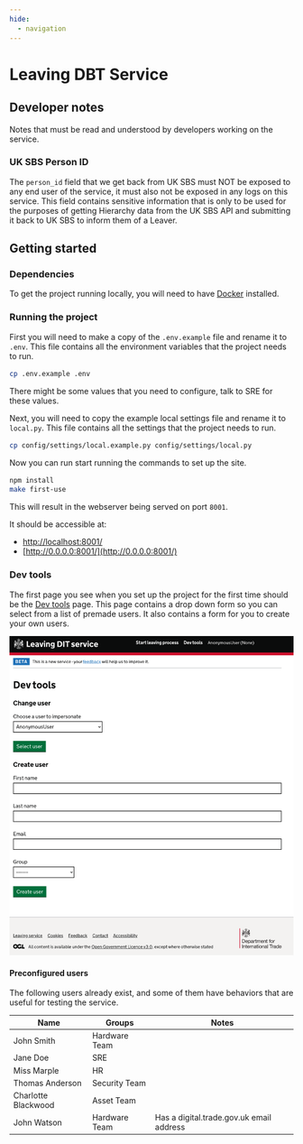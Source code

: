 ```yaml
---
hide:
  - navigation
---
```


# Leaving DBT Service

## Developer notes
Notes that must be read and understood by developers working on the service.

### UK SBS Person ID
The `person_id` field that we get back from UK SBS must NOT be exposed to any end user of the service, it must also not be exposed in any logs on this service.
This field contains sensitive information that is only to be used for the purposes of getting Hierarchy data from the UK SBS API and submitting it back to UK SBS to inform them of a Leaver.

## Getting started

### Dependencies
To get the project running locally, you will need to have [Docker](https://www.docker.com/) installed.

### Running the project
First you will need to make a copy of the `.env.example` file and rename it to `.env`. This file contains all the environment variables that the project needs to run.

```bash
cp .env.example .env
```
There might be some values that you need to configure, talk to SRE for these values.

Next, you will need to copy the example local settings file and rename it to `local.py`. This file contains all the settings that the project needs to run.

```bash
cp config/settings/local.example.py config/settings/local.py
```

Now you can run start running the commands to set up the site.

```bash
npm install
make first-use
```

This will result in the webserver being served on port `8001`.

It should be accessible at:

- [http://localhost:8001/](http://localhost:8001/)
- [http://0.0.0.0:8001/](http://0.0.0.0:8001/)

### Dev tools

The first page you see when you set up the project for the first time should be the [Dev tools](http://localhost:8001/dev-tools/) page. This page contains a drop down form so you can select from a list of premade users. It also contains a form for you to create your own users.

![Dev tools page](./images/dev-tools-page.png)

#### Preconfigured users

The following users already exist, and some of them have behaviors that are useful for testing the service.

| Name | Groups | Notes |
| --- | --- | --- |
| John Smith | Hardware Team | |
| Jane Doe | SRE | |
| Miss Marple | HR | |
| Thomas Anderson | Security Team | |
| Charlotte Blackwood | Asset Team | |
| John Watson | Hardware Team | Has a digital.trade.gov.uk email address |
